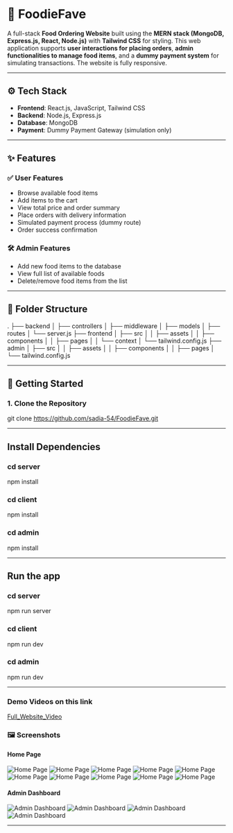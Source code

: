 # 🍔 FoodieFave

A full-stack **Food Ordering Website** built using the **MERN stack (MongoDB, Express.js, React, Node.js)** with **Tailwind CSS** for styling. This web application supports **user interactions for placing orders**, **admin functionalities to manage food items**, and a **dummy payment system** for simulating transactions. The website is fully responsive.

---

## ⚙️ Tech Stack

- **Frontend**: React.js, JavaScript, Tailwind CSS
- **Backend**: Node.js, Express.js
- **Database**: MongoDB
- **Payment**: Dummy Payment Gateway (simulation only)

---

## ✨ Features

### ✅ User Features
- Browse available food items
- Add items to the cart
- View total price and order summary
- Place orders with delivery information
- Simulated payment process (dummy route)
- Order success confirmation


### 🛠️ Admin Features
- Add new food items to the database
- View full list of available foods
- Delete/remove food items from the list

---

## 🧾 Folder Structure

.
├── backend
│ ├── controllers
│ ├── middleware
│ ├── models
│ ├── routes
│ └── server.js
├── frontend
│ ├── src
│ │ ├── assets
│ │ ├── components
│ │ ├── pages
│ │ └── context
│ └── tailwind.config.js
├── admin
│ ├── src
│ │ ├── assets
│ │ ├── components
│ │ ├── pages
│ └── tailwind.config.js


---

## 🚀 Getting Started

### 1. Clone the Repository


git clone https://github.com/sadia-54/FoodieFave.git

---

## Install Dependencies

### cd server
npm install

### cd client
npm install

### cd admin
npm install

---

## Run the app

### cd server
npm run server

### cd client
npm run dev

### cd admin
npm run dev

---

### Demo Videos on this link 
[Full_Website_Video](https://drive.google.com/drive/folders/1bggR71Z93QK-gdorvEhEGJ5KGcKJtNGf?usp=drive_link)


### 🖼️ Screenshots

#### Home Page
![Home Page](./screenshots/homepage1.png)
![Home Page](./screenshots/homepage2.png)
![Home Page](./screenshots/homepage3.png)
![Home Page](./screenshots/homepage4.png)
![Home Page](./screenshots/login.png)
![Home Page](./screenshots/register.png)
![Home Page](./screenshots/footer.png)
![Home Page](./screenshots/cart.png)
![Home Page](./screenshots/address.png)
![Home Page](./screenshots/dummy_payment.png)

#### Admin Dashboard
![Admin Dashboard](./screenshots/admin1.png)
![Admin Dashboard](./screenshots/admin2.png)
![Admin Dashboard](./screenshots/foodlist.png)
![Admin Dashboard](./screenshots/orders.png)

---



